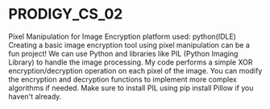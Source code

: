 # PRODIGY_CS_02
Pixel Manipulation for Image Encryption platform used: python(IDLE) Creating a basic image encryption tool using pixel manipulation can be a fun project! We can use Python and libraries like PIL (Python Imaging Library) to handle the image processing. My code performs a simple XOR encryption/decryption operation on each pixel of the image. You can modify the encryption and decryption functions to implement more complex algorithms if needed. Make sure to install PIL using pip install Pillow if you haven't already.
